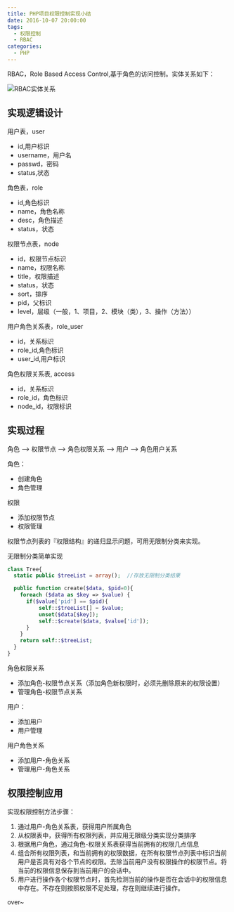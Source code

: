 ```yaml
---
title: PHP项目权限控制实现小结
date: 2016-10-07 20:00:00
tags:
  - 权限控制
  - RBAC
categories:
  - PHP
---
```


RBAC，Role Based Access Control,基于角色的访问控制。实体关系如下：

![RBAC实体关系](http://n.sinaimg.cn/games/3ece443e/20161007/RBACShiTiGuanXi.png)

<!-- more -->

## 实现逻辑设计

用户表，user
- id,用户标识
- username，用户名
- passwd，密码
- status,状态

角色表，role
- id,角色标识
- name，角色名称
- desc，角色描述
- status，状态

权限节点表，node
- id，权限节点标识
- name，权限名称
- title，权限描述
- status，状态
- sort，排序
- pid，父标识
- level，层级（一般，1、项目，2、模块（类），3、操作（方法））

用户角色关系表，role_user
- id，关系标识
- role_id,角色标识
- user_id,用户标识

角色权限关系表, access
- id，关系标识
- role_id，角色标识
- node_id，权限标识

## 实现过程
角色 --> 权限节点 --> 角色权限关系 --> 用户 --> 角色用户关系

角色：
- 创建角色
- 角色管理

权限
- 添加权限节点
- 权限管理

权限节点列表的『权限结构』的递归显示问题，可用无限制分类来实现。

无限制分类简单实现
```php
class Tree{
  static public $treeList = array();  //存放无限制分类结果

  public function create($data, $pid=0){
    foreach ($data as $key => $value) {
      if($value['pid'] == $pid){
          self::$treeList[] = $value;
          unset($data[$key]);
          self::$create($data, $value['id']);
      }
    }
    return self::$treeList;
  }
}
```

角色权限关系
- 添加角色-权限节点关系（添加角色新权限时，必须先删除原来的权限设置）
- 管理角色-权限节点关系

用户：
- 添加用户
- 用户管理

用户角色关系
- 添加用户-角色关系
- 管理用户-角色关系

## 权限控制应用


实现权限控制方法步骤：
1. 通过用户-角色关系表，获得用户所属角色
2. 从权限表中，获得所有权限列表，并应用无限级分类实现分类排序
3. 根据用户角色，通过角色-权限关系表获得当前拥有的权限几点信息
4. 组合所有权限列表，和当前拥有的权限数据，在所有权限节点列表中标识当前用户是否具有对各个节点的权限。去除当前用户没有权限操作的权限节点。将当前的权限信息保存到当前用户的会话中。
5. 用户进行操作各个权限节点时，首先检测当前的操作是否在会话中的权限信息中存在。不存在则按照权限不足处理，存在则继续进行操作。

over~
